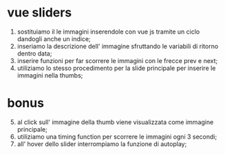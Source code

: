 # vue sliders 

1) sostituiamo il le immagini inserendole con vue js tramite un ciclo dandogli anche un indice;
2) inseriamo la descrizione dell' immagine sfruttando le variabili di ritorno dentro data;
3) inserire funzioni per far scorrere le immagini con le frecce prev e next;
4) utiliziamo lo stesso procedimento per la slide principale per inserire le immagini nella thumbs;
# bonus
5) al click sull' immagine della thumb viene visualizzata come immagine principale;
6) utiliziamo una timing function per scorrere le immagini ogni 3 secondi;
7) all' hover dello slider interrompiamo la funzione di autoplay;
 